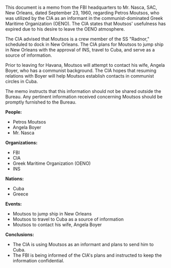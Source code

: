 This document is a memo from the FBI headquarters to Mr. Nasca, SAC, New Orleans, dated September 23, 1960, regarding Petros Moutsos, who was utilized by the CIA as an informant in the communist-dominated Greek Maritime Organization (OENO). The CIA states that Moutsos' usefulness has expired due to his desire to leave the OENO atmosphere.

The CIA advised that Moutsos is a crew member of the SS "Radnor," scheduled to dock in New Orleans. The CIA plans for Moutsos to jump ship in New Orleans with the approval of INS, travel to Cuba, and serve as a source of information.

Prior to leaving for Havana, Moutsos will attempt to contact his wife, Angela Boyer, who has a communist background. The CIA hopes that resuming relations with Boyer will help Moutsos establish contacts in communist circles in Cuba.

The memo instructs that this information should not be shared outside the Bureau. Any pertinent information received concerning Moutsos should be promptly furnished to the Bureau.

**People:**

*   Petros Moutsos
*   Angela Boyer
*   Mr. Nasca

**Organizations:**

*   FBI
*   CIA
*   Greek Maritime Organization (OENO)
*   INS

**Nations:**

*   Cuba
*   Greece

**Events:**

*   Moutsos to jump ship in New Orleans
*   Moutsos to travel to Cuba as a source of information
*   Moutsos to contact his wife, Angela Boyer

**Conclusions:**

*   The CIA is using Moutsos as an informant and plans to send him to Cuba.
*   The FBI is being informed of the CIA's plans and instructed to keep the information confidential.
